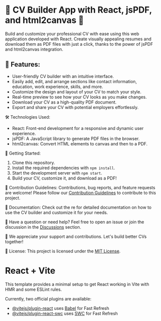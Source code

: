 # 📄 CV Builder App with React, jsPDF, and html2canvas 🚀

Build and customize your professional CV with ease using this web application developed with React. Create visually appealing resumes and download them as PDF files with just a click, thanks to the power of jsPDF and html2canvas integration.

## 🌟 Features:
- User-friendly CV builder with an intuitive interface.
- Easily add, edit, and arrange sections like contact information, education, work experience, skills, and more.
- Customize the design and layout of your CV to match your style.
- Real-time preview to see how your CV looks as you make changes.
- Download your CV as a high-quality PDF document.
- Export and share your CV with potential employers effortlessly.

🛠️ Technologies Used:
- React: Front-end development for a responsive and dynamic user experience.
- jsPDF: A JavaScript library to generate PDF files in the browser.
- html2canvas: Convert HTML elements to canvas and then to a PDF.

🚧 Getting Started:
1. Clone this repository.
2. Install the required dependencies with `npm install`.
3. Start the development server with `npm start`.
4. Build your CV, customize it, and download as a PDF!

📝 Contribution Guidelines:
Contributions, bug reports, and feature requests are welcome! Please follow our [Contribution Guidelines](CONTRIBUTING.md) to contribute to this project.

📄 Documentation:
Check out the re for detailed documentation on how to use the CV builder and customize it for your needs.

📢 Have a question or need help?
Feel free to open an issue or join the discussion in the [Discussions](https://github.com/yourusername/your-repo/discussions) section.

👏 We appreciate your support and contributions. Let's build better CVs together!

📝 License:
This project is licensed under the [MIT License](LICENSE).


# React + Vite

This template provides a minimal setup to get React working in Vite with HMR and some ESLint rules.

Currently, two official plugins are available:

- [@vitejs/plugin-react](https://github.com/vitejs/vite-plugin-react/blob/main/packages/plugin-react/README.md) uses [Babel](https://babeljs.io/) for Fast Refresh
- [@vitejs/plugin-react-swc](https://github.com/vitejs/vite-plugin-react-swc) uses [SWC](https://swc.rs/) for Fast Refresh
